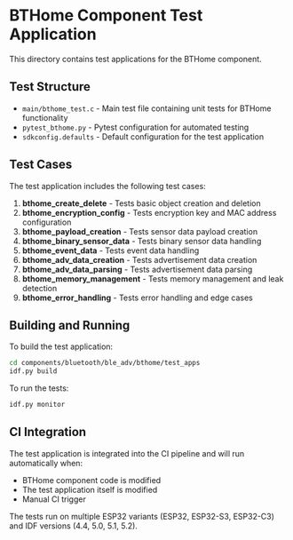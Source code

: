 # BTHome Component Test Application

This directory contains test applications for the BTHome component.

## Test Structure

- `main/bthome_test.c` - Main test file containing unit tests for BTHome functionality
- `pytest_bthome.py` - Pytest configuration for automated testing
- `sdkconfig.defaults` - Default configuration for the test application

## Test Cases

The test application includes the following test cases:

1. **bthome_create_delete** - Tests basic object creation and deletion
2. **bthome_encryption_config** - Tests encryption key and MAC address configuration
3. **bthome_payload_creation** - Tests sensor data payload creation
4. **bthome_binary_sensor_data** - Tests binary sensor data handling
5. **bthome_event_data** - Tests event data handling
6. **bthome_adv_data_creation** - Tests advertisement data creation
7. **bthome_adv_data_parsing** - Tests advertisement data parsing
8. **bthome_memory_management** - Tests memory management and leak detection
9. **bthome_error_handling** - Tests error handling and edge cases

## Building and Running

To build the test application:

```bash
cd components/bluetooth/ble_adv/bthome/test_apps
idf.py build
```

To run the tests:

```bash
idf.py monitor
```

## CI Integration

The test application is integrated into the CI pipeline and will run automatically when:
- BTHome component code is modified
- The test application itself is modified
- Manual CI trigger

The tests run on multiple ESP32 variants (ESP32, ESP32-S3, ESP32-C3) and IDF versions (4.4, 5.0, 5.1, 5.2).
